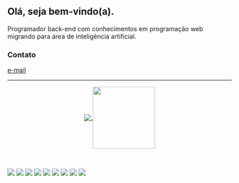 ## Olá, seja bem-vindo(a).

Programador back-end com conhecimentos em programação web migrando para área de inteligência artificial.

### Contato
  <a href="mailto:mayconpinheirocampos@outlook.com">e-mail</a>
    <br>
  



<hr>
<p align="center">
  <a href="https://github.com/anuraghazra/github-readme-stats">
    <img
      align="center"
      src="https://github-readme-stats.vercel.app/api/top-langs/?username=MayconPCampos&layout=compact&langs_count=7&theme=dark"
    />
  </a>
  <a href="https://github.com/anuraghazra/github-readme-stats">
    <img
      align="center"
      height="140"
      src="https://github-readme-stats.vercel.app/api?username=MayconPCampos&show_icons=true&theme=dark&include_all_commits=true&count_private=true"
    />
  </a>
</p>
<br>

<p align="left">
  <img src="https://img.shields.io/badge/Python-3776AB?style=for-the-badge&logo=python&logoColor=white"/>
  <img src="https://img.shields.io/badge/Flask-000000?style=for-the-badge&logo=flask&logoColor=white"/>
  <img src="https://img.shields.io/badge/Django-092E20?style=for-the-badge&logo=django&logoColor=green" />
  <img src="https://img.shields.io/badge/HTML5-E34F26?style=for-the-badge&logo=html5&logoColor=white" />
  <img src="https://img.shields.io/badge/CSS3-1572B6?style=for-the-badge&logo=css3&logoColor=white" />
  <img src="https://img.shields.io/badge/MySQL-00000F?style=for-the-badge&logo=mysql&logoColor=white" />
  <img src="https://img.shields.io/badge/Git-F05032?style=for-the-badge&logo=git&logoColor=white0"/>
  <img src="https://img.shields.io/badge/Bootstrap-563D7C?style=for-the-badge&logo=bootstrap&logoColor=white"/>
  <img src="https://img.shields.io/badge/Docker-2CA5E0?style=for-the-badge&logo=docker&logoColor=white"/>
<!--   <img src="https://img.shields.io/badge/Amazon_AWS-FF9900?style=for-the-badge&logo=amazonaws&logoColor=white" /> -->
</p>


